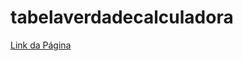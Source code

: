# tabelaverdadecalculadora

[Link da Página](https://grupo1bccufabc.github.io/tabelaverdadecalculadora/)
